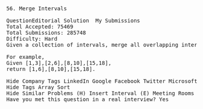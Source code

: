 <pre>
56. Merge Intervals  

QuestionEditorial Solution  My Submissions
Total Accepted: 75469
Total Submissions: 285748
Difficulty: Hard
Given a collection of intervals, merge all overlapping intervals.

For example,
Given [1,3],[2,6],[8,10],[15,18],
return [1,6],[8,10],[15,18].

Hide Company Tags LinkedIn Google Facebook Twitter Microsoft Bloomberg Yelp
Hide Tags Array Sort
Hide Similar Problems (H) Insert Interval (E) Meeting Rooms (M) Meeting Rooms II
Have you met this question in a real interview? Yes  
</pre>
